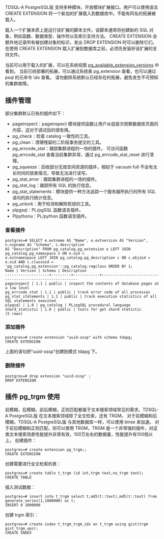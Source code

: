 TDSQL-A PostgreSQL版 支持多种模块，开放模块扩展接口。用户可以使用语法 CREATE EXTENSION 将一个新加的扩展载入到数据库中。不能有同名的拓展被载入。

载入一个扩展本质上是运行该扩展的脚本文件。该脚本通常将创建新的 SQL 对象，例如函数、数据类型、操作符以及索引支持方法。
CREATE EXTENSION 会额外地记录所有被创建对象的标识，发出 DROP EXTENSION 时可以删除它们。在使用 CREATE EXTENSION 载入扩展到数据库之前，必须先安装好该扩展的支持文件。

当前可以用于载入的扩展，可以在系统视图 [pg_available_extension_versions](http://postgres.cn/docs/10/view-pg-available-extension-versions.html) 中看到。
当前已经部署的拓展，可以通过系统表 pg_extension 查看，也可以通过 psql 的元命令 \dx 查看。
请勿删除系统默认已经存在的拓展，避免发生不可预知的集群故障。

## 插件管理
部分集群默认已有的插件如下：
- pageinspect：pageinspect 模块提供函数让用户从低层次观察数据库页面的内容，这对于调试目的很有用。
- pg_check：检查 catalog 一致性的工具。
- pg_clean：清理残留的二阶段事务提交的工具。
- pg_errcode_stat：跟踪集群进程的一场的插件。
可访问函数 pg_errcode_stat 查看当前集群异常，通过 pg_errcode_stat_reset 进行清理。
- pg_squeeze：回收部分无效空间资源的插件，相较于 vacuum full 不会有太长时间的锁表情况，导致无法进行读写。
- pg_stat_error：跟踪集群进程的一场的插件。
- pg_stat_log：跟踪所有 SQL 的执行信息。
- pg_stat_statements：模块提供一种方法追踪一个服务器所执行的所有 SQL 语句的执行统计信息。
- pg_unlock：用于检测和解除死锁的工具。
- plpgsql：PL/pgSQL 函数语言插件。
- Plpythonu：PL/python 函数语言插件。

### 查看插件
```
postgres=# SELECT e.extname AS "Name", e.extversion AS "Version", n.nspname AS "Schema", c.description
AS "Description" FROM pg_catalog.pg_extension e LEFT JOIN pg_catalog.pg_namespace n ON n.oid =
e.extnamespace LEFT JOIN pg_catalog.pg_description c ON c.objoid = e.oid AND c.classoid =
'pg_catalog.pg_extension'::pg_catalog.regclass ORDER BY 1;
Name | Version | Schema | Description
--------------------+---------+------------+-----------------------------------------------------------
pageinspect | 1.1 | public | inspect the contents of database pages at a low level
pg_errcode_stat | 1.1 | public | track error code of all processes
pg_stat_statements | 1.1 | public | track execution statistics of all SQL statements executed
plpgsql | 1.0 | pg_catalog | PL/pgSQL procedural language
shard_statistic | 1.0 | public | tools for get shard statistic
(5 rows)
```

### 添加插件
```
postgres=# create extension "uuid-ossp" with schema tdapg;
CREATE EXTENSION
```
上面的语句把"uuid-ossp"创建到模式 tdapg 下。

### 删除插件
```
postgres=# drop extension "uuid-ossp" ;
DROP EXTENSION
```

## 插件 pg_trgm 使用
前模糊，后模糊，前后模糊，正则匹配都属于文本搜索领域常见的需求。TDSQL-A PostgreSQL版 在文本搜索领域除了全文检索，还有 TRGM。
对于前模糊和后模糊，TDSQL-A PostgreSQL版 与其他数据库一样，可以使用 btree 来加速。
对于前后模糊和正则匹配，则可以使用 TRGM，TRGM 是一个非常强的插件，对这类文本搜索场景性能提升非常有效，100万左右的数据量，性能提升有100倍以上。
创建插件：
```
postgres=# create extension pg_trgm;;
CREATE EXTENSION
```
创建需要进行全文检索的表：
```
postgres=# create table t_trgm (id int,trgm text,no_trgm text);
CREATE TABLE
```
插入测试数据：
```
postgres=# insert into t_trgm select t,md5(t::text),md5(t::text) from generate_series(1,1000000) as t;
INSERT 0 1000000
```
创建 trgm 索引：
```
postgres=# create index t_trgm_trgm_idx on t_trgm using gist(trgm gist_trgm_ops);
CREATE INDEX
```
